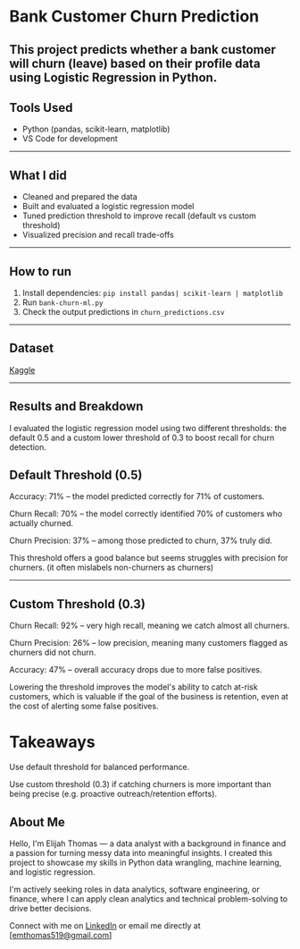 # Bank Customer Churn Prediction

This project predicts whether a bank customer will churn (leave) based on their profile data using Logistic Regression in Python.
---

## Tools Used
- Python (pandas, scikit-learn, matplotlib)
- VS Code for development

---

## What I did
- Cleaned and prepared the data
- Built and evaluated a logistic regression model
- Tuned prediction threshold to improve recall (default vs custom threshold)
- Visualized precision and recall trade-offs

---

## How to run
1. Install dependencies: `pip install pandas| scikit-learn | matplotlib`
2. Run `bank-churn-ml.py`
3. Check the output predictions in `churn_predictions.csv`

---

## Dataset
[Kaggle](https://www.kaggle.com/datasets/gauravtopre/bank-customer-churn-dataset?resource=download)

---

## Results and Breakdown

I evaluated the logistic regression model using two different thresholds: the default 0.5 and a custom lower threshold of 0.3 to boost recall for churn detection.

## Default Threshold (0.5)
Accuracy: 71% – the model predicted correctly for 71% of customers.

Churn Recall: 70% – the model correctly identified 70% of customers who actually churned.

Churn Precision: 37% – among those predicted to churn, 37% truly did.

This threshold offers a good balance but seems struggles with precision for churners. (it often mislabels non-churners as churners)

---

## Custom Threshold (0.3)
Churn Recall: 92% – very high recall, meaning we catch almost all churners.

Churn Precision: 26% – low precision, meaning many customers flagged as churners did not churn.

Accuracy: 47% – overall accuracy drops due to more false positives.

Lowering the threshold improves the model's ability to catch at-risk customers, which is valuable if the goal of the business is retention, even at the cost of alerting some false positives.

# Takeaways
Use default threshold for balanced performance.

Use custom threshold (0.3) if catching churners is more important than being precise (e.g. proactive outreach/retention efforts).

## About Me

Hello, I'm Elijah Thomas — a data analyst with a background in finance and a passion for turning messy data into meaningful insights. I created this project to showcase my skills in Python data wrangling, machine learning, and logistic regression. 

I'm actively seeking roles in data analytics, software engineering, or finance, where I can apply clean analytics and technical problem-solving to drive better decisions.

Connect with me on [LinkedIn](https://www.linkedin.com/in/elijahmthomas) or email me directly at [emthomas519@gmail.com]

